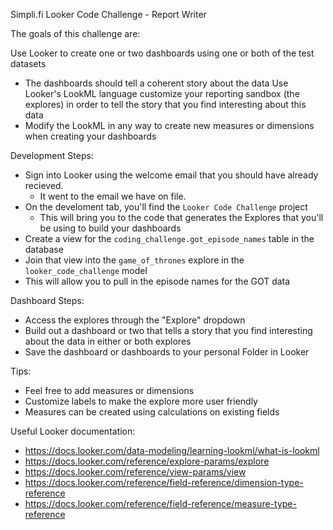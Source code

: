 Simpli.fi Looker Code Challenge - Report Writer

The goals of this challenge are:

Use Looker to create one or two dashboards using one or both of the test datasets
 - The dashboards should tell a coherent story about the data
Use Looker's LookML language customize your reporting sandbox (the explores) in order to tell the story that you find interesting about this data
 - Modify the LookML in any way to create new measures or dimensions when creating your dashboards

Development Steps:
 - Sign into Looker using the welcome email that you should have already recieved.
   - It went to the email we have on file.
 - On the develoment tab, you'll find the `Looker Code Challenge` project
   - This will bring you to the code that generates the Explores that you'll be using to build your dashboards
 - Create a view for the `coding_challenge.got_episode_names` table in the database
 - Join that view into the `game_of_thrones` explore in the `looker_code_challenge` model
 - This will allow you to pull in the episode names for the GOT data

Dashboard Steps:
 - Access the explores through the "Explore" dropdown
 - Build out a dashboard or two that tells a story that you find interesting about the data in either or both explores
 - Save the dashboard or dashboards to your personal Folder in Looker

Tips:
 - Feel free to add measures or dimensions
 - Customize labels to make the explore more user friendly
 - Measures can be created using calculations on existing fields

Useful Looker documentation:
 - https://docs.looker.com/data-modeling/learning-lookml/what-is-lookml
 - https://docs.looker.com/reference/explore-params/explore
 - https://docs.looker.com/reference/view-params/view
 - https://docs.looker.com/reference/field-reference/dimension-type-reference
 - https://docs.looker.com/reference/field-reference/measure-type-reference
